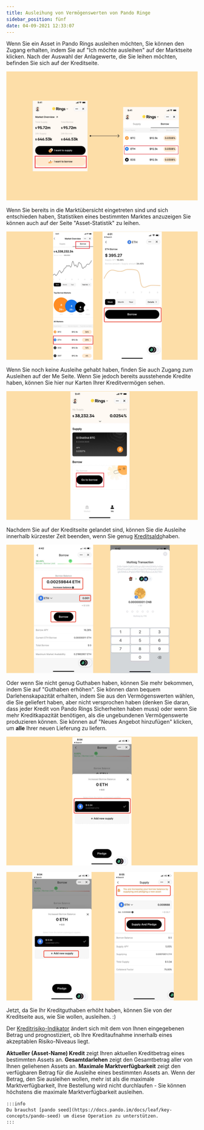 ```yaml
---
title: Ausleihung von Vermögenswerten von Pando Ringe
sidebar_position: fünf
date: 04-09-2021 12:33:07
---
```


Wenn Sie ein Asset in Pando Rings ausleihen möchten, Sie können den Zugang erhalten, indem Sie auf "Ich möchte ausleihen" auf der Marktseite klicken. Nach der Auswahl der Anlagewerte, die Sie leihen möchten, befinden Sie sich auf der Kreditseite.

![](../assets/borrow1.jpg)

Wenn Sie bereits in die Marktübersicht eingetreten sind und sich entschieden haben, Statistiken eines bestimmten Marktes anzuzeigen Sie können auch auf der Seite "Asset-Statistik" zu leihen.

![](../assets/borrow2.jpg)

Wenn Sie noch keine Ausleihe gehabt haben, finden Sie auch Zugang zum Ausleihen auf der Me Seite. Wenn Sie jedoch bereits ausstehende Kredite haben, können Sie hier nur Karten Ihrer Kreditvermögen sehen.

![](../assets/borrow3.jpg)

Nachdem Sie auf der Kreditseite gelandet sind, können Sie die Ausleihe innerhalb kürzester Zeit beenden, wenn Sie genug [Kreditsaldo](../key-concepts/glossary)haben.

![](../assets/borrow4.jpg)

Oder wenn Sie nicht genug Guthaben haben, können Sie mehr bekommen, indem Sie auf "Guthaben erhöhen". Sie können dann bequem Darlehenskapazität erhalten, indem Sie aus den Vermögenswerten wählen, die Sie geliefert haben, aber nicht versprochen haben (denken Sie daran, dass jeder Kredit von Pando Rings Sicherheiten haben muss) oder wenn Sie mehr Kreditkapazität benötigen, als die ungebundenen Vermögenswerte produzieren können. Sie können auf "Neues Angebot hinzufügen" klicken, um **alle** Ihrer neuen Lieferung zu liefern.

![](../assets/borrow5.jpg)

![](../assets/borrow6.jpg)

Jetzt, da Sie Ihr Kreditguthaben erhöht haben, können Sie von der Kreditseite aus, wie Sie wollen, ausleihen. :)

Der [Kreditrisiko-Indikator](../key-concepts/loan-risk-indicator) ändert sich mit dem von Ihnen eingegebenen Betrag und prognostiziert, ob Ihre Kreditaufnahme innerhalb eines akzeptablen Risiko-Niveaus liegt.

**Aktueller (Asset-Name) Kredit** zeigt Ihren aktuellen Kreditbetrag eines bestimmten Assets an. **Gesamtdarlehen** zeigt den Gesamtbetrag aller von Ihnen geliehenen Assets an. **Maximale Marktverfügbarkeit** zeigt den verfügbaren Betrag für die Ausleihe eines bestimmten Assets an. Wenn der Betrag, den Sie ausleihen wollen, mehr ist als die maximale Marktverfügbarkeit, Ihre Bestellung wird nicht durchlaufen - Sie können höchstens die maximale Marktverfügbarkeit ausleihen.

````mdx-code-block
:::info
Du brauchst [pando seed](https://docs.pando.im/docs/leaf/key-concepts/pando-seed) um diese Operation zu unterstützen.
:::
````



